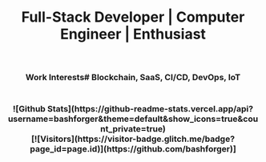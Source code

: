 <div align="center">
  <h1> Full-Stack Developer | Computer Engineer | Enthusiast </h1><br>
  <h3>Work Interests# Blockchain, SaaS, CI/CD, DevOps, IoT<h3>  
<br>
![Github Stats](https://github-readme-stats.vercel.app/api?username=bashforger&theme=default&show_icons=true&count_private=true)
<br>
[![Visitors](https://visitor-badge.glitch.me/badge?page_id=page.id)](https://github.com/bashforger)]

